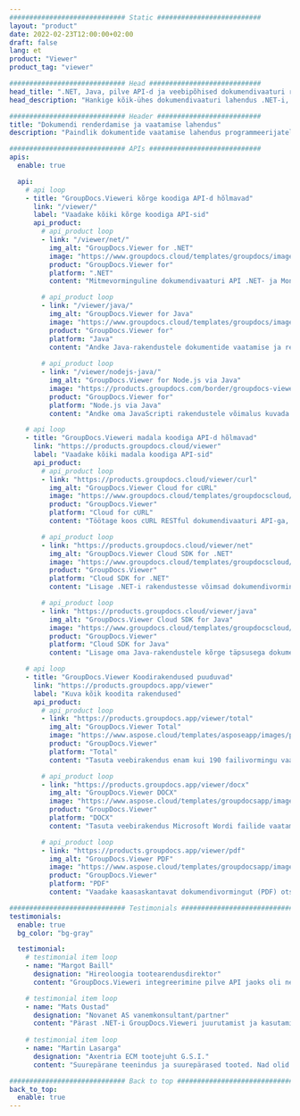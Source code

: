 ```yaml
---
############################# Static ##########################
layout: "product"
date: 2022-02-23T12:00:00+02:00
draft: false
lang: et
product: "Viewer"
product_tag: "viewer"

############################# Head ############################
head_title: ".NET, Java, pilve API-d ja veebipõhised dokumendivaaturi rakendused GroupDocsilt"
head_description: "Hankige kõik-ühes dokumendivaaturi lahendus .NET-i, Java- ja pilverakenduste jaoks. Vaadake levinud dokumendivorminguid veebis lihtsa pukseerimisfunktsiooni abil."

############################# Header ##########################
title: "Dokumendi renderdamise ja vaatamise lahendus"
description: "Paindlik dokumentide vaatamise lahendus programmeerijatele ja professionaalidele laialdaselt kasutatavate failivormingute renderdamiseks ja kuvamiseks kõikjal."

############################# APIs ############################
apis:
  enable: true

  api:
    # api loop
    - title: "GroupDocs.Vieweri kõrge koodiga API-d hõlmavad"
      link: "/viewer/"
      label: "Vaadake kõiki kõrge koodiga API-sid"
      api_product:
        # api_product loop
        - link: "/viewer/net/"
          img_alt: "GroupDocs.Viewer for .NET"
          image: "https://www.groupdocs.cloud/templates/groupdocs/images/product-logos/groupdocs-viewer-net.png"
          product: "GroupDocs.Viewer for"
          platform: ".NET"
          content: "Mitmevorminguline dokumendivaaturi API .NET- ja Mono-raamistike jaoks, et renderdada teie rakendustes üle 190 populaarse failivormingu."

        # api_product loop
        - link: "/viewer/java/"
          img_alt: "GroupDocs.Viewer for Java"
          image: "https://www.groupdocs.cloud/templates/groupdocs/images/product-logos/groupdocs-viewer-java.png"
          product: "GroupDocs.Viewer for"
          platform: "Java"
          content: "Andke Java-rakendustele dokumentide vaatamise ja renderdamise võimalused, et kuvada laia valikut dokumente, pilte ja diagramme."
        
        # api_product loop
        - link: "/viewer/nodejs-java/"
          img_alt: "GroupDocs.Viewer for Node.js via Java"
          image: "https://products.groupdocs.com/border/groupdocs-viewer-nodejs-java.svg"
          product: "GroupDocs.Viewer for"
          platform: "Node.js via Java"
          content: "Andke oma JavaScripti rakendustele võimalus kuvada erinevaid Microsoft Office'i dokumente, PDF-faile ja pilte kaasahaarava kasutajakogemuse loomiseks."

    # api loop
    - title: "GroupDocs.Vieweri madala koodiga API-d hõlmavad"
      link: "https://products.groupdocs.cloud/viewer"
      label: "Vaadake kõiki madala koodiga API-sid"
      api_product:
        # api_product loop
        - link: "https://products.groupdocs.cloud/viewer/curl"
          img_alt: "GroupDocs.Viewer Cloud for cURL"
          image: "https://www.groupdocs.cloud/templates/groupdocscloud/images/sdk/272x272/groupdocs_viewer-for-curl.png"
          product: "GroupDocs.Viewer"
          platform: "Cloud for cURL"
          content: "Töötage koos cURL RESTful dokumendivaaturi API-ga, et oma rakendustes kiiresti renderdada ja kuvada Microsoft Office'i, PDF-i ja muid levinud failivorminguid."

        # api_product loop
        - link: "https://products.groupdocs.cloud/viewer/net"
          img_alt: "GroupDocs.Viewer Cloud SDK for .NET"
          image: "https://www.groupdocs.cloud/templates/groupdocscloud/images/sdk/272x272/groupdocs_viewer-for-net.png"
          product: "GroupDocs.Viewer"
          platform: "Cloud SDK for .NET"
          content: "Lisage .NET-i rakendustesse võimsad dokumendivormingute vaatamise võimalused, kasutades .NET-i pilve-SDK-d. Vaadake dokumente HTML-is, PDF-vormingus või pildina."

        # api_product loop
        - link: "https://products.groupdocs.cloud/viewer/java"
          img_alt: "GroupDocs.Viewer Cloud SDK for Java"
          image: "https://www.groupdocs.cloud/templates/groupdocscloud/images/sdk/272x272/groupdocs_viewer-for-java.png"
          product: "GroupDocs.Viewer"
          platform: "Cloud SDK for Java"
          content: "Lisage oma Java-rakendustele kõrge täpsusega dokumentide renderdamise funktsioone spetsiaalse Java jaoks mõeldud dokumendivaaturi SDK-ga."

    # api loop
    - title: "GroupDocs.Viewer Koodirakendused puuduvad" 
      link: "https://products.groupdocs.app/viewer"
      label: "Kuva kõik koodita rakendused"
      api_product:
        # api_product loop
        - link: "https://products.groupdocs.app/viewer/total"
          img_alt: "GroupDocs.Viewer Total"
          image: "https://www.aspose.cloud/templates/asposeapp/images/products/logo/aspose_viewer-app.png"
          product: "GroupDocs.Viewer"
          platform: "Total"
          content: "Tasuta veebirakendus enam kui 190 failivormingu vaatamiseks mis tahes teie valitud brauserist."

        # api_product loop
        - link: "https://products.groupdocs.app/viewer/docx"
          img_alt: "GroupDocs.Viewer DOCX"
          image: "https://www.aspose.cloud/templates/groupdocsapp/images/products/logo/groupdocs_words-app.png"
          product: "GroupDocs.Viewer"
          platform: "DOCX"
          content: "Tasuta veebirakendus Microsoft Wordi failide vaatamiseks võrgus mis tahes seadmest."

        # api_product loop
        - link: "https://products.groupdocs.app/viewer/pdf"
          img_alt: "GroupDocs.Viewer PDF"
          image: "https://www.aspose.cloud/templates/groupdocsapp/images/products/logo/groupdocs_pdf-app.png"
          product: "GroupDocs.Viewer"
          platform: "PDF"
          content: "Vaadake kaasaskantavat dokumendivormingut (PDF) otse oma veebibrauserist."

############################# Testimonials ###############################
testimonials:
  enable: true
  bg_color: "bg-gray"

  testimonial:
    # testimonial item loop
    - name: "Margot Baill"
      designation: "Hireoloogia tootearendusdirektor"
      content: "GroupDocs.Vieweri integreerimine pilve API jaoks oli nende fantastilise Ruby SDK abil lihtne. Seal ei ole nii palju ettevõtteid, kes on valmis meiega selle nimel koostööd tegema. See on suurepärane partnerlus."

    # testimonial item loop
    - name: "Mats Oustad"
      designation: "Novanet AS vanemkonsultant/partner"
      content: "Pärast .NET-i GroupDocs.Vieweri juurutamist ja kasutamist projektis tundub, et see töötab väga hästi. Olen katsetanud paljude dokumentidega ja siiani on kõik korras. Kõik, mida ma olen sellele visanud, renderdab kenasti ja näeb välja täpselt sama hea kui PDF-vaaturis või MS Wordis."
              
    # testimonial item loop
    - name: "Martin Lasarga"
      designation: "Axentria ECM tootejuht G.S.I."
      content: "Suurepärane teenindus ja suurepärased tooted. Nad olid GroupDocs.Vieweri .NET-i juurutamisprotsessi ajal äärmiselt abivalmid ja reageerivad. Ei saa neid piisavalt soovitada."

############################# Back to top ###############################
back_to_top:
  enable: true
---
```


